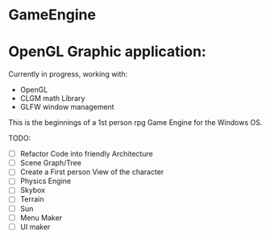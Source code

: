 # GameEngine

# OpenGL Graphic application:

Currently in progress, working with:
- OpenGL
- CLGM math Library
- GLFW window management

This is the beginnings of a 1st person rpg Game Engine for the Windows OS.


TODO:
- [ ] Refactor Code into friendly Architecture
- [ ] Scene Graph/Tree
- [ ] Create a First person View of the character
- [ ] Physics Engine
- [ ] Skybox
- [ ] Terrain
- [ ] Sun
- [ ] Menu Maker
- [ ] UI maker
